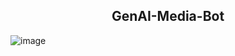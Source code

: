<h2 align="center"> GenAI-Media-Bot </h2>

![image](https://github.com/KDcommits/GenAI-Media-Bot/assets/124420761/8d505d3b-1576-4707-80f5-9ea557d988cc)
